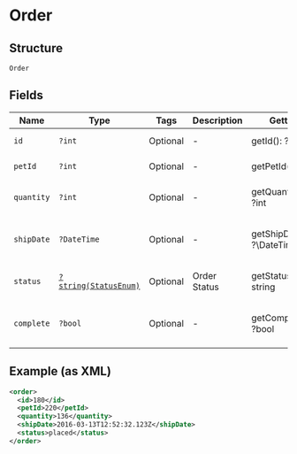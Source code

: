 
# Order

## Structure

`Order`

## Fields

| Name | Type | Tags | Description | Getter | Setter |
|  --- | --- | --- | --- | --- | --- |
| `id` | `?int` | Optional | - | getId(): ?int | setId(?int id): void |
| `petId` | `?int` | Optional | - | getPetId(): ?int | setPetId(?int petId): void |
| `quantity` | `?int` | Optional | - | getQuantity(): ?int | setQuantity(?int quantity): void |
| `shipDate` | `?DateTime` | Optional | - | getShipDate(): ?\DateTime | setShipDate(?\DateTime shipDate): void |
| `status` | [`?string(StatusEnum)`](../../doc/models/status-enum.md) | Optional | Order Status | getStatus(): ?string | setStatus(?string status): void |
| `complete` | `?bool` | Optional | - | getComplete(): ?bool | setComplete(?bool complete): void |

## Example (as XML)

```xml
<order>
  <id>180</id>
  <petId>220</petId>
  <quantity>136</quantity>
  <shipDate>2016-03-13T12:52:32.123Z</shipDate>
  <status>placed</status>
</order>
```

